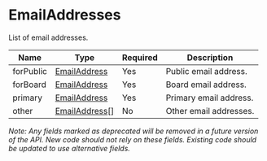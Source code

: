 # EmailAddresses

List of email addresses.

| Name | Type | Required | Description |
| - | - | - | - |
| forPublic | [EmailAddress](email-address.md) | Yes | Public email address. |
| forBoard | [EmailAddress](email-address.md) | Yes | Board email address. |
| primary | [EmailAddress](email-address.md) | Yes | Primary email address. |
| other | [EmailAddress](email-address.md)[] | No | Other email addresses. |

*Note: Any fields marked as deprecated will be removed in a future version of the API. New code should not rely on these fields. Existing code should be updated to use alternative fields.*
